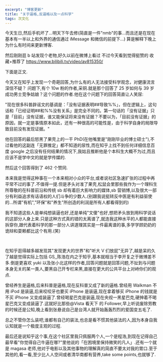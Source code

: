 ```yaml
---
excerpt: "博客更新"
title: "关于逼格,反逼格以及一点科学"
tags: 次文化
---
```


今天生日,然后手机坏了...明天下午去修(简直是一件"nmb"的事...而且还是在现在基本有一半以上和外界的通信通过 iMessage 和微信的前提下...) 算是解释下晚上为什么有时间来更新博客.

然后刚刚逛 b 站发现个老物,好久以前在微博上看过 不过今天看到觉得挺赞的 收藏+推荐了 https://www.bilibili.tv/video/av815350/

下面是正文.

今天又在知乎上发现一个奇葩回答,为什么有的人无法接受科学观念，对健康流言深信不疑？ 问题下,有个 10w 粉的作者,采铜.就是那个回答了 25 岁如何与 39 岁成功男士竞争姑娘？这个问题的作者.他在这个问题下的回答简直让人笑尿:

"现在很多科普辟谣文的基调是：「没有证据表明##导致%%」，但在逻辑上，这句话和「已经证明##和%%没有关系」是完全不同的。第一句话的「没有证据」只是「目前」没有证据，谁又能保证将来没有证据？不要以为，「目前没有证据」的原因，就一定是事情原本如此，还有一种很高的可能性是，由于科学自身的局限导致目前没有发现证据。"

他在回答的最后怒黑了果壳上的一干 PhD(在他嘴里是"刚刚毕业的博士硕士"),不过看他的这副连「无罪推定」都不知道的尿性,而在知乎上找不到任何详细信息百度 google 之后没有任何结果的情况下,我姑且推断他是个本科生大概不为过,而且应该不是学中文的就是学传媒的.

然后这个回答得到了 462 个赞同.

本来我是觉得这种事在一个本来相对小众的平台,或者说社区急速扩张的过程中再平常不过的事了.不值得一提.但是矛头对准了果壳,松鼠会里那些我作为一个理科生所尊敬的在科普前沿和传统 sb 却有着巨大影响力的媒体,sb 营销博,以及很大一部分有利益追求有话语权的人们斗争的少数人.(别跟我说挺转反中医是有利益驱使的...所谓"有机","环保"和"养生"所创造的利润是所有人都看得到的)

我不知道这些人是单纯想装逼也好,还是单纯"文傻"也好,想把矛头放到用科学说话的这部分人身上来.只是这种方式真的错的太离谱了,就连我这种水平的人都能直接拆穿你,跟代表着科学的那一部分人讲道理其实是一件最离谱的事,多学学顾奶奶的诡辩和耍赖都比这个有用.(笑)

<br>

在知乎逛得越多越发现其"发现更大的世界"和"听大 V 们放屁"无异了,越是呆的久了越是觉得实际上包括 GS,,陈浩在内之于知乎,基本就相当于李开复之于微博差不多.倒是更喜欢 yuki 以及张小北这样的作者,回答问题就是回答问题,不扯到与问题本身无关的某一类人,要黑自己开专栏来黑,直接在更大的公共平台上对峙你们的观点.

曾经养生是逼格,后来科普是逼格,现在反科普又成了新的逼格.曾经用 Walkman 不用 iPod 是装逼,后来咬咬牙也要买 iPhone 是装逼,现在拿着够买 iPhone 的钱就是不买 iPhone 又变成装逼了.曾经喝星巴克是装逼,现在央视一黑星巴克,硬抻着不喝星巴克又变成装逼了.这就好比那些@Vista 看天下 的 Follower,早上听说废除劳教的时候还是公知,晚上看到张悬说自己是台湾人就开始轰轰烈烈的爱国变五毛了.

总之不管你怎么装吧,谁都有自己的装法,也总是看不惯其他装法的人,因为本身自我认知就是一个极度主观的过程.

最后还是说知乎这个事,在这个社区里我只佩服两个人,一个是程浩,到现在记得自己最早看"你觉得自己牛逼在哪?"里他说的「在困境里保持微笑的凡人」.还有一个就是 magasa 老师,他对于电影以及其他事物的理解真的简直不要太对我的胃口.至于其他的,看一看,至少比人人空间或者清华南都有营养,take some points,也就够了.
